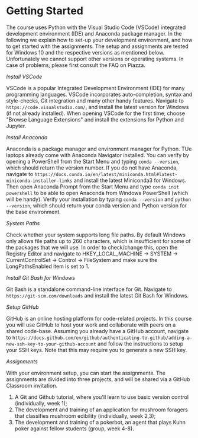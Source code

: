 # Getting Started

The course uses Python with the Visual Studio Code (VSCode) integrated development environment (IDE) and Anaconda package manager. In the following we explain how to set-up your development environment, and how to get started with the assignments. The setup and assignments are tested for Windows 10 and the respective versions as mentioned below. Unfortunately we cannot support other versions or operating systems. In case of problems, please first consult the FAQ on Piazza.


_Install VSCode_

VSCode is a popular Integrated Development Environment (IDE) for many programming languages. VSCode incorporates auto-completion, syntax and style-checks, Git integration and many other handy features. Navigate to `https://code.visualstudio.com/`, and install the latest version for Windows (if not already installed). When opening VSCode for the first time, choose "Browse Language Extensions" and install the extensions for Python and Jupyter.


_Install Anaconda_

Anaconda is a package manager and environment manager for Python. TUe laptops already come with Anaconda Navigator installed. You can verify by opening a PowerShell from the Start Menu and typing `conda --version`, which should return the version number. If you do not have Anaconda, navigate to `https://docs.conda.io/en/latest/miniconda.html#latest-miniconda-installer-links` and install the latest Miniconda3 for Windows. Then open Anaconda Prompt from the Start Menu and type `conda init powershell` to be able to open Anaconda from Windows PowerShell (which will be handy). Verify your installation by typing  `conda --version` and `python --version`, which should return your conda version and Python version for the base environment.


_System Paths_

Check whether your system supports long file paths. By default Windows only allows file paths up to 260 characters, which is insufficient for some of the packages that we will use. In order to check/change this, open the Registry Editor and navigate to HKEY_LOCAL_MACHINE -> SYSTEM -> CurrentControlSet -> Control -> FileSystem and make sure the LongPathsEnabled item is set to 1.


_Install Git Bash for Windows_

Git Bash is a standalone command-line interface for Git. Navigate to `https://git-scm.com/downloads` and install the latest Git Bash for Windows.


_Setup GitHub_

GitHub is an online hosting platform for code-related projects. In this course you will use GitHub to host your work and collaborate with peers on a shared code-base. Assuming you already have a GitHub account, navigate to `https://docs.github.com/en/github/authenticating-to-github/adding-a-new-ssh-key-to-your-github-account` and follow the instructions to setup your SSH keys. Note that this may require you to generate a new SSH key.


_Assignments_

With your environment setup, you can start the assignments. The assignments are divided into three projects, and will be shared via a GitHub Classroom invitation.

1. A Git and Github tutorial, where you'll learn to use basic version control (individually, week 1);
2. The development and training of an application for mushroom foragers that classifies mushroom edibility (individually, week 2,3);
3. The development and training of a pokerbot, an agent that plays Kuhn poker against fellow students (group, week 4-8).

